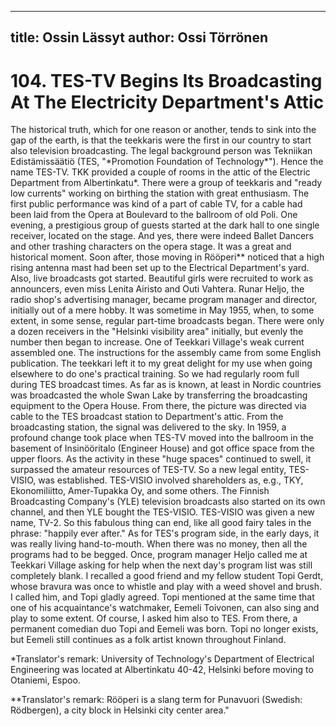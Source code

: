 
---
title: Ossin Lässyt
author: Ossi Törrönen
---

    
# 104. TES-TV Begins Its Broadcasting At The Electricity Department's Attic

The historical truth, which for one reason or another, tends to sink into the gap of the earth, is that the teekkaris were the first in our country to start also television broadcasting. The legal background person was Tekniikan Edistämissäätiö (TES, "\*Promotion Foundation of Technology\*"). Hence the name TES-TV. TKK provided a couple of rooms in the attic of the Electric Department from Albertinkatu\*. There were a group of teekkaris and "ready low currents" working on birthing the station with great enthusiasm. The first public performance was kind of a part of cable TV, for a cable had been laid from the Opera at Boulevard to the ballroom of old Poli. One evening, a prestigious group of guests started at the dark hall to one single receiver, located on the stage. And yes, there were indeed Ballet Dancers and other trashing characters on the opera stage. It was a great and historical moment. Soon after, those moving in Rööperi\*\* noticed that a high rising antenna mast had been set up to the Electrical Department's yard. Also, live broadcasts got started. Beautiful girls were recruited to work as announcers, even miss Lenita Airisto and Outi Vahtera. Runar Heljo, the radio shop's advertising manager, became program manager and director, initially out of a mere hobby. It was sometime in May 1955, when, to some extent, in some sense, regular part-time broadcasts began. There were only a dozen receivers in the "Helsinki visibility area" initially, but evenly the number then began to increase. One of Teekkari Village's weak current assembled one. The instructions for the assembly came from some English publication. The teekkari left it to my great delight for my use when going elsewhere to do one's practical training. So we had regularly room full during TES broadcast times. As far as is known, at least in Nordic countries was broadcasted the whole Swan Lake by transferring the broadcasting equipment to the Opera House. From there, the picture was directed via cable to the TES broadcast station to Department's attic. From the broadcasting station, the signal was delivered to the sky. In 1959, a profound change took place when TES-TV moved into the ballroom in the basement of Insinööritalo (Engineer House) and got office space from the upper floors. As the activity in these "huge spaces" continued to swell, it surpassed the amateur resources of TES-TV. So a new legal entity, TES-VISIO, was established. TES-VISIO involved shareholders as, e.g., TKY, Ekonomiliitto, Amer-Tupakka Oy, and some others. The Finnish Broadcasting Company's (YLE) television broadcasts also started on its own channel, and then YLE bought the TES-VISIO. TES-VISIO was given a new name, TV-2. So this fabulous thing can end, like all good fairy tales in the phrase: "happily ever after." As for TES's program side, in the early days, it was really living hand-to-mouth. When there was no money, then all the programs had to be begged. Once, program manager Heljo called me at Teekkari Village asking for help when the next day's program list was still completely blank. I recalled a good friend and my fellow student Topi Gerdt, whose bravura was once to whistle and play with a weed shovel and brush. I called him, and Topi gladly agreed. Topi mentioned at the same time that one of his acquaintance's watchmaker, Eemeli Toivonen, can also sing and play to some extent. Of course, I asked him also to TES. From there, a permanent comedian duo Topi and Eemeli was born. Topi no longer exists, but Eemeli still continues as a folk artist known throughout Finland.

\*Translator's remark: University of Technology's Department of Electrical Engineering was located at Albertinkatu 40-42, Helsinki before moving to Otaniemi, Espoo.

\*\*Translator's remark: Rööperi is a slang term for Punavuori (Swedish: Rödbergen), a city block in Helsinki city center area."
